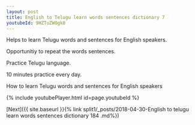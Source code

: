 ```yaml
---
layout: post
title: English to Telugu learn words sentences dictionary 7 
youtubeId: 9HZTuZWOgk0
---
```

 
 
Helps to learn Telugu words and sentences for English speakers.

Opportunitiy to repeat the words sentences. 

Practice Telugu language. 
 
10 minutes practice every day. 
 
How to learn Telugu words and sentences for English speakers 
 
{% include youtubePlayer.html id=page.youtubeId %}
 
 
[Next]({{ site.baseurl }}{% link  split1/_posts/2018-04-30-English to telugu learn words sentences dictionary 184 .md%})
 
